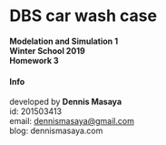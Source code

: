 # DBS car wash case
**Modelation and Simulation 1** <br>
**Winter School 2019** <br>
**Homework 3**

#### Info
developed by **Dennis Masaya**<br>
id: 201503413<br>
email: dennismasaya@gmail.com<br>
blog: dennismasaya.com
